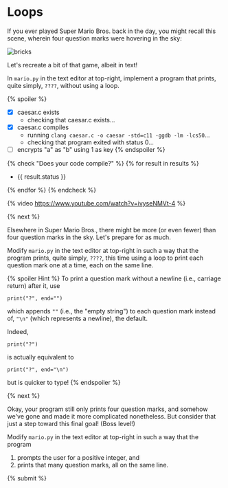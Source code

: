 # Loops

If you ever played Super Mario Bros. back in the day, you might recall this scene, wherein four  question marks were hovering in the sky:

![bricks](bricks.pn)

Let's recreate a bit of that game, albeit in text!

In `mario.py` in the text editor at top-right, implement a program that prints, quite simply, `????`, without using a loop.

{% spoiler %}
- [x] caesar.c exists
    * checking that caesar.c exists...
- [x] caesar.c compiles
    * running `clang caesar.c -o caesar -std=c11 -ggdb -lm -lcs50`...
    * checking that program exited with status 0...
- [ ] encrypts "a" as "b" using 1 as key
{% endspoiler %}

{% check "Does your code compile?" %}
{% for result in results %}

* {{ result.status }}

{% endfor %}
{% endcheck %}

{% video https://www.youtube.com/watch?v=ivyseNMVt-4 %}

{% next %}

Elsewhere in Super Mario Bros., there might be more (or even fewer) than four question marks in the sky. Let's prepare for as much.

Modify `mario.py` in the text editor at top-right in such a way that the program prints, quite simply, `????`, this time using a loop to print each question mark one at a time, each on the same line.

{% spoiler Hint %}
To print a question mark without a newline (i.e., carriage return) after it, use

```
print("?", end="")
```

which appends `""` (i.e., the "empty string") to each question mark instead of, `"\n"` (which represents a newline), the default.

Indeed,

```
print("?")
```

is actually equivalent to

```
print("?", end="\n")
```

but is quicker to type!
{% endspoiler %}

{% next %}

Okay, your program still only prints four question marks, and somehow we've gone and made it more complicated nonetheless. But consider that just a step toward this final goal! (Boss level!)

Modify `mario.py` in the text editor at top-right in such a way that the program

1. prompts the user for a positive integer, and
2. prints that many question marks, all on the same line.

{% submit %}
